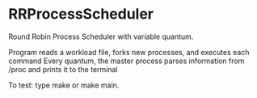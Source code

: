 # RRProcessScheduler
Round Robin Process Scheduler with variable quantum.

Program reads a workload file, forks new processes, and executes each command
Every quantum, the master process parses information from /proc and prints it to the terminal 

To test: type make or make main.